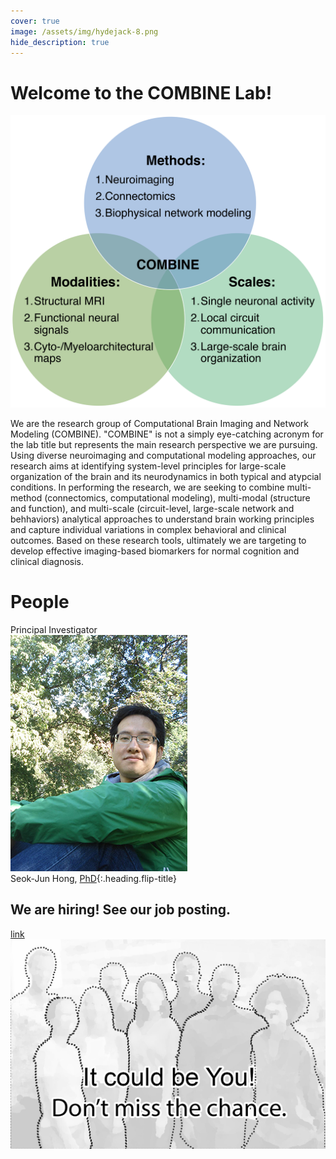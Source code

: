 ```yaml
---
cover: true
image: /assets/img/hydejack-8.png
hide_description: true
---
```


# Welcome to the COMBINE Lab!
![research perspective](/assets/img/research_perspective.png)<br/>
<div style="text-align:left">We are the research group of Computational Brain Imaging and Network Modeling (COMBINE). "COMBINE" is not a simply eye-catching acronym for the lab title but represents the main research perspective we are pursuing. Using diverse neuroimaging and computational modeling approaches, our research aims at identifying system-level principles for large-scale organization of the brain and its neurodynamics in both typical and atypcial conditions. In performing the research, we are seeking to combine multi-method (connectomics, computational modeling), multi-modal (structure and function), and multi-scale (circuit-level, large-scale network and behhaviors) analytical approaches to understand brain working principles and capture individual variations in complex behavioral and clinical outcomes. Based on these research tools, ultimately we are targeting to develop effective imaging-based biomarkers for normal cognition and clinical diagnosis.</div>

# People
Principal Investigator<br/>
![principal investigator](/assets/img/hong_seok_jun.jpg)<br/>
Seok-Jun Hong, [PhD]{:.heading.flip-title}<br/>


## We are hiring! See our job posting.
[link]
![future student](/assets/img/future_students3.jpg)<br/>

[PhD]: resume.md
[link]: jobposting_2020_fall.md